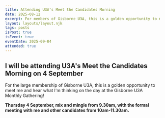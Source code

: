 ```yaml
---
title: Attending U3A's Meet the Candidates Morning
date: 2025-08-12
excerpt: For members of Gisborne U3A, this is a golden opportunity to meet me and hear what I'm thinking on the day!
layout: layouts/layout.njk
tags: posts
isPost: true
isEvent: true
eventDate: 2025-09-04
attended: true
---
```


## I will be attending U3A's Meet the Candidates Morning on 4 September

For the large membership of Gisborne U3A, this is a golden opportunity to meet me and hear what I'm thinking on the day at the Gisborne U3A Monthly Gathering!

**Thursday 4 September, mix and mingle from 9.30am, with the formal meeting with me and other candidates from 10am-11.30am.**


